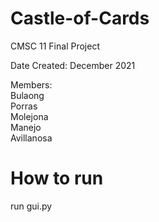 # Castle-of-Cards
 CMSC 11 Final Project

 Date Created: December 2021

 Members:</br>
 Bulaong</br>
 Porras</br>
 Molejona</br>
 Manejo</br>
 Avillanosa</br>

# How to run
 run gui.py
